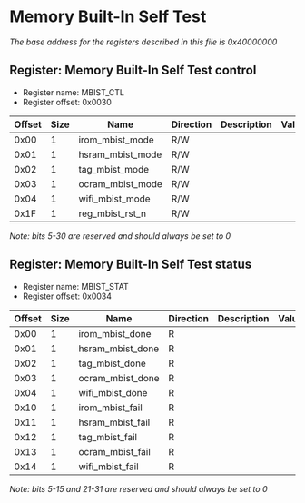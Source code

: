 # Memory Built-In Self Test

*The base address for the registers described in this file is 0x40000000*

## Register: Memory Built-In Self Test control

- Register name: MBIST_CTL
- Register offset: 0x0030

| Offset | Size | Name              | Direction  | Description                   | Values                                                    | Notes                                     |
| ------ | ---- | ----------------- | ---------- | ----------------------------- | --------------------------------------------------------- | ----------------------------------------- |
| 0x00   | 1    | irom_mbist_mode   | R/W        |                               |                                                           |                                           |
| 0x01   | 1    | hsram_mbist_mode  | R/W        |                               |                                                           |                                           |
| 0x02   | 1    | tag_mbist_mode    | R/W        |                               |                                                           |                                           |
| 0x03   | 1    | ocram_mbist_mode  | R/W        |                               |                                                           |                                           |
| 0x04   | 1    | wifi_mbist_mode   | R/W        |                               |                                                           |                                           |
| 0x1F   | 1    | reg_mbist_rst_n   | R/W        |                               |                                                           |                                           |

*Note: bits 5-30 are reserved and should always be set to 0*

## Register: Memory Built-In Self Test status

- Register name: MBIST_STAT
- Register offset: 0x0034

| Offset | Size | Name              | Direction  | Description                   | Values                                                    | Notes                                     |
| ------ | ---- | ----------------- | ---------- | ----------------------------- | --------------------------------------------------------- | ----------------------------------------- |
| 0x00   | 1    | irom_mbist_done   | R          |                               |                                                           |                                           |
| 0x01   | 1    | hsram_mbist_done  | R          |                               |                                                           |                                           |
| 0x02   | 1    | tag_mbist_done    | R          |                               |                                                           |                                           |
| 0x03   | 1    | ocram_mbist_done  | R          |                               |                                                           |                                           |
| 0x04   | 1    | wifi_mbist_done   | R          |                               |                                                           |                                           |
| 0x10   | 1    | irom_mbist_fail   | R          |                               |                                                           |                                           |
| 0x11   | 1    | hsram_mbist_fail  | R          |                               |                                                           |                                           |
| 0x12   | 1    | tag_mbist_fail    | R          |                               |                                                           |                                           |
| 0x13   | 1    | ocram_mbist_fail  | R          |                               |                                                           |                                           |
| 0x14   | 1    | wifi_mbist_fail   | R          |                               |                                                           |                                           |

*Note: bits 5-15 and 21-31 are reserved and should always be set to 0*